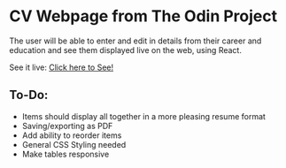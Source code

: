 # CV Webpage from The Odin Project

The user will be able to enter and edit in details from their career and education and see them displayed live on the web, using React.

See it live: [Click here to See!](https://odin-cv-webpage.pages.dev/)

## To-Do:
* Items should display all together in a more pleasing resume format
* Saving/exporting as PDF
* Add ability to reorder items
* General CSS Styling needed
* Make tables responsive
